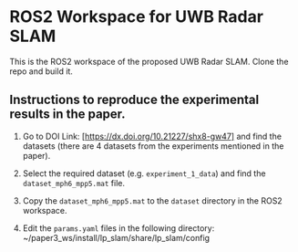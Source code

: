# ROS2 Workspace for UWB Radar SLAM

This is the ROS2 workspace of the proposed UWB Radar SLAM.
Clone the repo and build it.

## Instructions to reproduce the experimental results in the paper.

1. Go to DOI Link: [https://dx.doi.org/10.21227/shx8-gw47] and find the datasets (there are 4 datasets from the experiments mentioned in the paper).

2. Select the required dataset (e.g. `experiment_1_data`) and find the `dataset_mph6_mpp5.mat` file.

3. Copy the `dataset_mph6_mpp5.mat` to the `dataset` directory in the ROS2 workspace.

4. Edit the `params.yaml` files in the following directory:
~/paper3_ws/install/lp_slam/share/lp_slam/config

